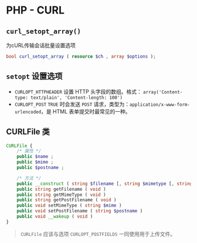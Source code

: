 # PHP - CURL

##  `curl_setopt_array()`

为cURL传输会话批量设置选项

```php
bool curl_setopt_array ( resource $ch , array $options );
```

## `setopt` 设置选项

- `CURLOPT_HTTPHEADER` 设置 HTTP 头字段的数组。格式： `array('Content-type: text/plain', 'Content-length: 100')`
- `CURLOPT_POST` `TRUE` 时会发送 `POST` 请求，类型为：`application/x-www-form-urlencoded`，是 HTML 表单提交时最常见的一种。	

## CURLFile 类

```php
CURLFile {
    /* 属性 */
    public $name ;
    public $mime ;
    public $postname ;

    /* 方法 */
    public __construct ( string $filename [, string $mimetype [, string $postname ]] )
    public string getFilename ( void )
    public string getMimeType ( void )
    public string getPostFilename ( void )
    public void setMimeType ( string $mime )
    public void setPostFilename ( string $postname )
    public void __wakeup ( void )
}
```

> `CURLFile` 应该与选项 `CURLOPT_POSTFIELDS` 一同使用用于上传文件。
